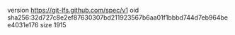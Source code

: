 version https://git-lfs.github.com/spec/v1
oid sha256:32d727c8e2ef87630307bd211923567b6aa01f1bbbd744d7eb964bee4031e176
size 1915

